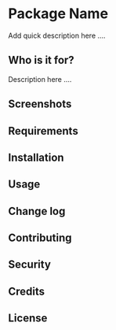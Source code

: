 # Package Name
Add quick description here ....

## Who is it for?
Description here ....

## Screenshots


## Requirements


## Installation


## Usage


## Change log


## Contributing


## Security


## Credits


## License
